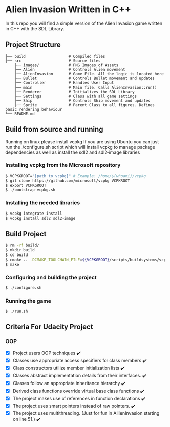 # Alien Invasion Written in C++

In this repo you will find a simple version of the Alien Invasion game written in C++ with the SDL Library.

## Project Structure

    ├── build                   # Compiled files
    ├── src                     # Source files
        ├── images/             # PNG Images of Assets
        ├── Alien               # Controls Alien movement
        ├── AlienInvasion       # Game File. All the logic is located here
        ├── Bullet              # Controls Bullet movement and updates
        ├── Controller          # Handles User Input
        ├── main                # Main file. Calls AlienInvasion::run()
        ├── Renderer            # Initializes the SDL Library
        ├── Settings            # Class with all game settings
        ├── Ship                # Controls Ship movement and updates
        ├── Sprite              # Parent Class to all figures. Defines basic rendering behaviour
    └── README.md

## Build from source and running

Running on linux please install vcpkg
If you are using Ubuntu you can just run the ./configure.sh script which will install vcpkg to manage package dependencies as well as install the sdl2 and sdl2-image libraries

### Installing vcpkg from the Microsoft repository

```bash
$ VCPKGROOT="[path to vcpkg]" # Example: /home/$(whoami)/vcpkg
$ git clone https://github.com/microsoft/vcpkg VCPKROOT
$ export VCPKGROOT
$ ./bootstrap-vcpkg.sh
```

### Installing the needed libraries

```bash
$ vcpkg integrate install
$ vcpkg install sdl2 sdl2-image
```

## Build Project
```bash
$ rm -rf build/
$ mkdir build
$ cd build
$ cmake .. -DCMAKE_TOOLCHAIN_FILE=${VCPKGROOT}/scripts/buildsystems/vcpkg.cmake
$ make
```

### Configuring and building the project

```bash
$ ./configure.sh
```

### Running the game

```bash
$ ./run.sh
```

## Criteria For Udacity Project

### OOP

- [x] Project users OOP techniques :heavy_check_mark:
- [x] Classes use appropriate access specifiers for class members :heavy_check_mark:
- [x] Class constructors utilize member initialization lists :heavy_check_mark:
- [x] Classes abstract implementation details from their interfaces. :heavy_check_mark:
- [x] Classes follow an appropriate inheritance hierarchy :heavy_check_mark:
- [x] Derived class functions override virtual base class functions :heavy_check_mark:
- [x] The project makes use of references in function declarations :heavy_check_mark:
- [x] The project uses smart pointers instead of raw pointers. :heavy_check_mark:
- [x] The project uses multithreading. (Just for fun in AllienInvasion starting on line 51.) :heavy_check_mark:
